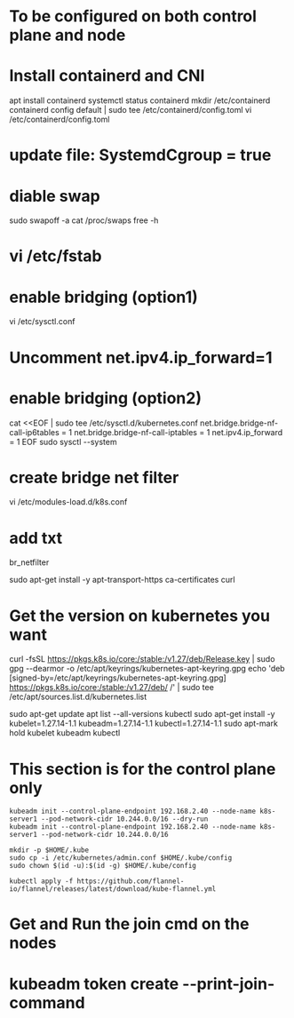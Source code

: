 # To be configured on both control plane and node

# Install containerd and CNI
apt install containerd
systemctl status containerd
mkdir /etc/containerd
containerd config default | sudo tee /etc/containerd/config.toml
vi /etc/containerd/config.toml
# update file: SystemdCgroup = true

# diable swap
sudo swapoff -a
cat /proc/swaps
free -h
# vi /etc/fstab

# enable bridging (option1)
vi /etc/sysctl.conf 
# Uncomment net.ipv4.ip_forward=1

# enable bridging (option2)
cat <<EOF | sudo tee /etc/sysctl.d/kubernetes.conf
net.bridge.bridge-nf-call-ip6tables = 1
net.bridge.bridge-nf-call-iptables = 1
net.ipv4.ip_forward = 1
EOF
sudo sysctl --system

# create bridge net filter
vi /etc/modules-load.d/k8s.conf
# add txt 
br_netfilter

sudo apt-get install -y apt-transport-https ca-certificates curl

# Get the version on kubernetes you want
curl -fsSL https://pkgs.k8s.io/core:/stable:/v1.27/deb/Release.key | sudo gpg --dearmor -o /etc/apt/keyrings/kubernetes-apt-keyring.gpg
echo 'deb [signed-by=/etc/apt/keyrings/kubernetes-apt-keyring.gpg] https://pkgs.k8s.io/core:/stable:/v1.27/deb/ /' | sudo tee /etc/apt/sources.list.d/kubernetes.list

sudo apt-get update
apt list --all-versions kubectl
sudo apt-get install -y kubelet=1.27.14-1.1 kubeadm=1.27.14-1.1 kubectl=1.27.14-1.1
sudo apt-mark hold kubelet kubeadm kubectl

# This section is for the control plane only
    kubeadm init --control-plane-endpoint 192.168.2.40 --node-name k8s-server1 --pod-network-cidr 10.244.0.0/16 --dry-run
    kubeadm init --control-plane-endpoint 192.168.2.40 --node-name k8s-server1 --pod-network-cidr 10.244.0.0/16

    mkdir -p $HOME/.kube
    sudo cp -i /etc/kubernetes/admin.conf $HOME/.kube/config
    sudo chown $(id -u):$(id -g) $HOME/.kube/config

    kubectl apply -f https://github.com/flannel-io/flannel/releases/latest/download/kube-flannel.yml

# Get and Run the join cmd on the nodes
# kubeadm token create --print-join-command